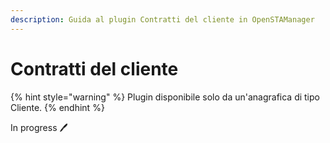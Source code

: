 ```yaml
---
description: Guida al plugin Contratti del cliente in OpenSTAManager
---
```


# Contratti del cliente

{% hint style="warning" %}
Plugin disponibile solo da un'anagrafica di tipo Cliente.
{% endhint %}

In progress 🖊️
